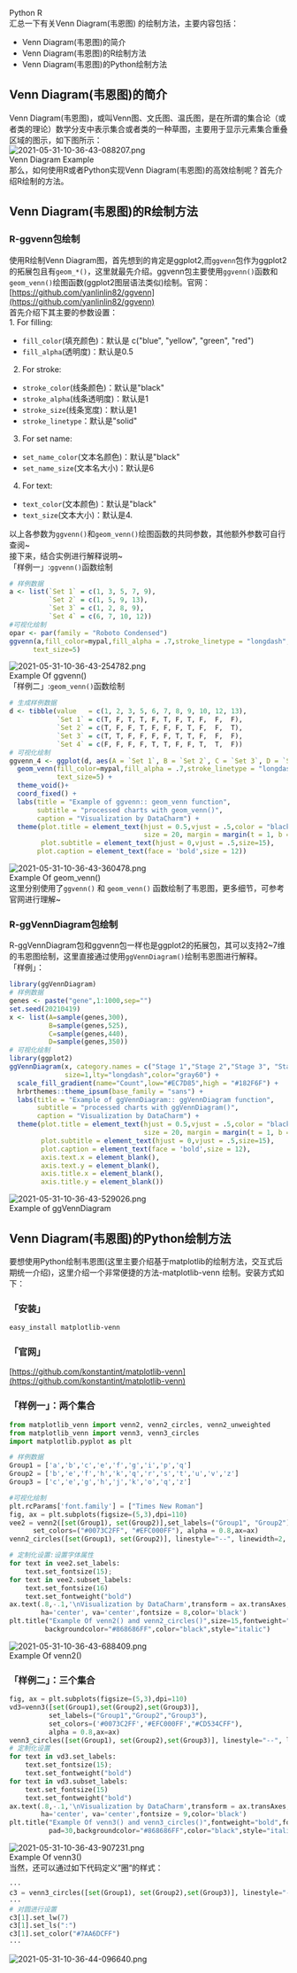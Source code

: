 Python R<br />汇总一下有关Venn Diagram(韦恩图) 的绘制方法，主要内容包括：

- Venn Diagram(韦恩图)的简介
- Venn Diagram(韦恩图)的R绘制方法
- Venn Diagram(韦恩图)的Python绘制方法
<a name="p0Aza"></a>
## Venn Diagram(韦恩图)的简介
Venn Diagram(韦恩图)，或叫Venn图、文氏图、温氏图，是在所谓的集合论（或者类的理论）数学分支中表示集合或者类的一种草图，主要用于显示元素集合重叠区域的图示，如下图所示：<br />![2021-05-31-10-36-43-088207.png](https://cdn.nlark.com/yuque/0/2021/png/396745/1622428915386-9c889cba-f358-43a8-aeee-548c5cb64d3f.png#clientId=u3ad6dd50-f7a2-4&from=ui&id=uaf62e24f&originHeight=1009&originWidth=1080&originalType=binary&size=156262&status=done&style=shadow&taskId=ued923d9c-6248-4bd6-b12b-8474982e305)<br />Venn Diagram Example<br />那么，如何使用R或者Python实现Venn Diagram(韦恩图)的高效绘制呢？首先介绍R绘制的方法。
<a name="HXjc9"></a>
## Venn Diagram(韦恩图)的R绘制方法
<a name="Y4uds"></a>
### R-ggvenn包绘制
使用R绘制Venn Diagram图，首先想到的肯定是ggplot2,而`ggvenn`包作为ggplot2的拓展包且有`geom_*()`，这里就最先介绍。ggvenn包主要使用`ggvenn()`函数和`geom_venn()`绘图函数(ggplot2图层语法类似)绘制。官网：[https://github.com/yanlinlin82/ggvenn](https://github.com/yanlinlin82/ggvenn)<br />首先介绍下其主要的参数设置：<br />1. For filling:

- `fill_color`(填充颜色)：默认是 c("blue", "yellow", "green", "red")
- `fill_alpha`(透明度)：默认是0.5

2. For stroke:

- `stroke_color`(线条颜色)：默认是"black"
- `stroke_alpha`(线条透明度)：默认是1
- `stroke_size`(线条宽度)：默认是1
- `stroke_linetype`：默认是"solid"

3. For set name:

- `set_name_color`(文本名颜色)：默认是"black"
- `set_name_size`(文本名大小)：默认是6

4. For text:

- `text_color`(文本颜色)：默认是"black"
- `text_size`(文本大小)：默认是4.

以上各参数为`ggvenn()`和`geom_venn()`绘图函数的共同参数，其他额外参数可自行查阅~<br />接下来，结合实例进行解释说明~<br />「样例一」:`ggvenn()`函数绘制
```r
# 样例数据
a <- list(`Set 1` = c(1, 3, 5, 7, 9),
          `Set 2` = c(1, 5, 9, 13),
          `Set 3` = c(1, 2, 8, 9),
          `Set 4` = c(6, 7, 10, 12))
#可视化绘制
opar <- par(family = "Roboto Condensed")
ggvenn(a,fill_color=mypal,fill_alpha = .7,stroke_linetype = "longdash",set_name_size = 8,
      text_size=5) 
```
![2021-05-31-10-36-43-254782.png](https://cdn.nlark.com/yuque/0/2021/png/396745/1622428958756-4ca027d5-5798-4447-8765-6b70c058dc46.png#clientId=u3ad6dd50-f7a2-4&from=ui&id=u89ee723f&originHeight=712&originWidth=874&originalType=binary&size=46459&status=done&style=shadow&taskId=u21106c4c-b0f0-41a9-8e63-bb7da1e9f28)<br />Example Of ggvenn()<br />「样例二」:`geom_venn()`函数绘制
```r
# 生成样例数据
d <- tibble(value   = c(1, 2, 3, 5, 6, 7, 8, 9, 10, 12, 13),
            `Set 1` = c(T, F, T, T, F, T, F, T, F,  F,  F),
            `Set 2` = c(T, F, F, T, F, F, F, T, F,  F,  T),
            `Set 3` = c(T, T, F, F, F, F, T, T, F,  F,  F),
            `Set 4` = c(F, F, F, F, T, T, F, F, T,  T,  F))
# 可视化绘制
ggvenn_4 <- ggplot(d, aes(A = `Set 1`, B = `Set 2`, C = `Set 3`, D = `Set 4`)) +
  geom_venn(fill_color=mypal,fill_alpha = .7,stroke_linetype = "longdash",set_name_size = 8,
            text_size=5) + 
  theme_void()+
  coord_fixed() +
  labs(title = "Example of ggvenn:: geom_venn function",
       subtitle = "processed charts with geom_venn()",
       caption = "Visualization by DataCharm") +
  theme(plot.title = element_text(hjust = 0.5,vjust = .5,color = "black",face = 'bold',
                                  size = 20, margin = margin(t = 1, b = 12)),
        plot.subtitle = element_text(hjust = 0,vjust = .5,size=15),
       plot.caption = element_text(face = 'bold',size = 12))
```
![2021-05-31-10-36-43-360478.png](https://cdn.nlark.com/yuque/0/2021/png/396745/1622428978530-0b0d0d7e-4627-430b-97c6-dcc06fcc9b5b.png#clientId=u3ad6dd50-f7a2-4&from=ui&id=u57e3cd75&originHeight=839&originWidth=902&originalType=binary&size=22915&status=done&style=shadow&taskId=ubc8a5932-cf3b-4762-b05c-20d9e68436a)<br />Example Of geom_venn()<br />这里分别使用了`ggvenn()` 和 `geom_venn()` 函数绘制了韦恩图，更多细节，可参考官网进行理解~
<a name="y1Kxn"></a>
### R-ggVennDiagram包绘制
R-ggVennDiagram包和ggvenn包一样也是ggplot2的拓展包，其可以支持2~7维的韦恩图绘制，这里直接通过使用`ggVennDiagram()`绘制韦恩图进行解释。<br />「样例」：
```r
library(ggVennDiagram)
# 样例数据
genes <- paste("gene",1:1000,sep="")
set.seed(20210419)
x <- list(A=sample(genes,300),
          B=sample(genes,525),
          C=sample(genes,440),
          D=sample(genes,350))
# 可视化绘制
library(ggplot2)
ggVennDiagram(x, category.names = c("Stage 1","Stage 2","Stage 3", "Stage4"),
              size=1,lty="longdash",color="gray60") + 
  scale_fill_gradient(name="Count",low="#EC7D85",high = "#182F6F") +
  hrbrthemes::theme_ipsum(base_family = "sans") +
  labs(title = "Example of ggVennDiagram:: ggVennDiagram function",
       subtitle = "processed charts with ggVennDiagram()",
       caption = "Visualization by DataCharm") +
  theme(plot.title = element_text(hjust = 0.5,vjust = .5,color = "black",face = 'bold',
                                  size = 20, margin = margin(t = 1, b = 12)),
        plot.subtitle = element_text(hjust = 0,vjust = .5,size=15),
        plot.caption = element_text(face = 'bold',size = 12),
        axis.text.x = element_blank(),
        axis.text.y = element_blank(),
        axis.title.x = element_blank(),
        axis.title.y = element_blank())
```
![2021-05-31-10-36-43-529026.png](https://cdn.nlark.com/yuque/0/2021/png/396745/1622429020383-ccd3ce8f-ef38-4963-8516-a803b50db94a.png#clientId=u3ad6dd50-f7a2-4&from=ui&id=ub8990682&originHeight=863&originWidth=1080&originalType=binary&size=192314&status=done&style=shadow&taskId=u8ef9ba03-5a55-4879-a638-ab105fa9ad8)<br />Example of ggVennDiagram
<a name="yC209"></a>
## Venn Diagram(韦恩图)的Python绘制方法
要想使用Python绘制韦恩图(这里主要介绍基于matplotlib的绘制方法，交互式后期统一介绍)，这里介绍一个非常便捷的方法-matplotlib-venn 绘制。安装方式如下：
<a name="OAKHC"></a>
### 「安装」
```bash
easy_install matplotlib-venn
```
<a name="Z7pGy"></a>
### 「官网」
[https://github.com/konstantint/matplotlib-venn](https://github.com/konstantint/matplotlib-venn)
<a name="C5pmG"></a>
### 「样例一」：两个集合
```python
from matplotlib_venn import venn2, venn2_circles, venn2_unweighted
from matplotlib_venn import venn3, venn3_circles
import matplotlib.pyplot as plt

# 样例数据
Group1 = ['a','b','c','e','f','g','i','p','q']
Group2 = ['b','e','f','h','k','q','r','s','t','u','v','z']
Group3 = ['c','e','g','h','j','k','o','q','z']

#可视化绘制
plt.rcParams['font.family'] = ["Times New Roman"]
fig, ax = plt.subplots(figsize=(5,3),dpi=110)
vee2 = venn2([set(Group1), set(Group2)],set_labels=("Group1", "Group2"),
      set_colors=("#0073C2FF", "#EFC000FF"), alpha = 0.8,ax=ax)
venn2_circles([set(Group1), set(Group2)], linestyle="--", linewidth=2, color="black",ax=ax)

# 定制化设置:设置字体属性
for text in vee2.set_labels:
    text.set_fontsize(15);
for text in vee2.subset_labels:  
    text.set_fontsize(16)
    text.set_fontweight("bold")
ax.text(.8,-.1,'\nVisualization by DataCharm',transform = ax.transAxes,
        ha='center', va='center',fontsize = 8,color='black')
plt.title("Example Of venn2() and venn2_circles()",size=15,fontweight="bold",
         backgroundcolor="#868686FF",color="black",style="italic")
```
![2021-05-31-10-36-43-688409.png](https://cdn.nlark.com/yuque/0/2021/png/396745/1622429040356-131d4c7b-7c06-470c-8911-f22224a807ee.png#clientId=u3ad6dd50-f7a2-4&from=ui&id=u353380ae&originHeight=884&originWidth=1080&originalType=binary&size=101401&status=done&style=shadow&taskId=u83efbdc9-2a39-4760-9253-c78414aba26)<br />Example Of venn2()
<a name="w9rjX"></a>
### 「样例二」：三个集合
```python
fig, ax = plt.subplots(figsize=(5,3),dpi=110)
vd3=venn3([set(Group1),set(Group2),set(Group3)],
          set_labels=("Group1","Group2","Group3"),
          set_colors=('#0073C2FF','#EFC000FF',"#CD534CFF"), 
          alpha = 0.8,ax=ax)
venn3_circles([set(Group1), set(Group2),set(Group3)], linestyle="--", linewidth=2, color="black",ax=ax)
# 定制化设置
for text in vd3.set_labels:
    text.set_fontsize(15);
    text.set_fontweight("bold")
for text in vd3.subset_labels:
    text.set_fontsize(15)
    text.set_fontweight("bold")
ax.text(.8,-.1,'\nVisualization by DataCharm',transform = ax.transAxes,
        ha='center', va='center',fontsize = 9,color='black')
plt.title("Example Of venn3() and venn3_circles()",fontweight="bold",fontsize=15,
          pad=30,backgroundcolor="#868686FF",color="black",style="italic")
```
![2021-05-31-10-36-43-907231.png](https://cdn.nlark.com/yuque/0/2021/png/396745/1622429053424-c89d08a9-73ee-4bf1-b4e0-02327c322e5e.png#clientId=u3ad6dd50-f7a2-4&from=ui&id=uaf011246&originHeight=985&originWidth=1080&originalType=binary&size=125664&status=done&style=shadow&taskId=uea496924-de53-43a7-bcfa-25f49b83742)<br />Example Of venn3()<br />当然，还可以通过如下代码定义”圈“的样式：
```python
···
c3 = venn3_circles([set(Group1), set(Group2),set(Group3)], linestyle="--", linewidth=2, color="black",ax=ax)
···
# 对圆进行设置
c3[1].set_lw(7)
c3[1].set_ls(":")
c3[1].set_color("#7AA6DCFF")
···
```
![2021-05-31-10-36-44-096640.png](https://cdn.nlark.com/yuque/0/2021/png/396745/1622429063712-95391c90-2a2a-4fe2-ab7e-8db91c4d5070.png#clientId=u3ad6dd50-f7a2-4&from=ui&id=u82b6617c&originHeight=985&originWidth=1080&originalType=binary&size=110416&status=done&style=shadow&taskId=u8af5a1a9-2234-4722-9707-7b6c9487c50)

 
